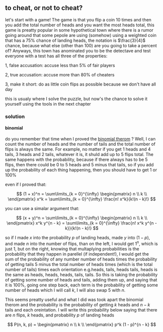 ## to cheat, or not to cheat?

let's start with a game! The game is that you flip a coin 10 times and then you add the total number of heads and you want the most heads total, this game is preatty popular in some hypothetical town where there is a rumor going around that some pepole are using (somehow) using a weighted coin that has a $75$% chance of landing heads, the notation is $\frac{3}{4}$ chance, because what else (other than $100$) are you going to take a percent of? Anyways, this town has anominated you to be the detectave and test everyone with a test has all three of the properties:

1, false accusation: accuse less than $5$% of fair players

2, true accusation: accuse more than $80$% of cheaters

3, make it short: do as little coin flips as possible because we don't have all day

this is usualy where I solve the puzzle, but now's the chance to solve it yourself using the tools in the next chapter

### solution

#### binomial

do you remember that time when I proved the [binomial therom](https://silaspe.github.io/maths/binomial.html)
? Well, I can count the number of heads and the number of tails and the total number of flips is always the same. For example, no matter if you get $1$ heads and $4$ tails, $3$ heads and $2$ tails, whatever it is, it shuld  add up to $5$ flips total. The same happens with the probability, because if there always has to be $5$ flips, then there could be $0$ to $5$ heads and $5$ minus that tails, so if you add up the probability of each thing happening, then you should have to get $1$ or $100$%

even if I proved that:

$$ (1 + x)^n = \sum\limits_{k = 0}^{\infty} \begin{pmatrix} n \\
k \\ \end{pmatrix} x^k = \sum\limits_{k = 0}^{\infty} \frac{n! x^k}{k!(n - k)!} $$

you can use a simalar argument that:

$$ (x + y)^n = \sum\limits_{k = 0}^{\infty} \begin{pmatrix} n \\
k \\ \end{pmatrix} x^k y^{n - k} = \sum\limits_{k = 0}^{\infty} \frac{n! x^k y^{n - k}}{k!(n - k)!} $$

so if I made $x$ into the probability $p$ of landing heads, made $y$ into $(1 - p)$, and made $n$ into the number of flips, than on the left, I would get $1^n$, which is just $1$, but on the right, knowing that multaplying probabilities is the probability that they happen in parellel (if independent!), I would get the sum of the probability of any number number of heads times the probability of getting tails $5$ minus the total number of heads times (which is the total number of tails) times each orientation e.g.heads, tails, heads tails, heads is the same as heads, heads, heads, tails, tails. So this is taking the probability of getting some number of heads and tails, adding them up, and saying that it is $100$%, going one step back, each term is the probability of getting some number of heads which I will call $k$, I will also swap $5$ with $n$.

This seems preatty useful and what I did was took apart the binomial therom and the probability is the probability of getting $k$ heads and $n - k$ tails and each oreintation. I will write this probability below saying that there are $n$ flips, $k$ heads, and probability $p$ of landing heads

$$ P(n, k, p) = \begin{pmatrix} n \\
k \\ \end{pmatrix} p^k (1 - p)^{n - k} $$
